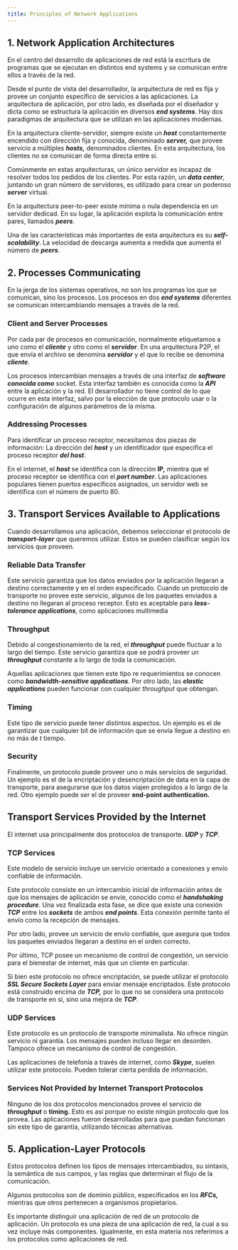 ```yaml
---
title: Principles of Network Applications
---
```


## 1. Network Application Architectures

En el centro del desarrollo de aplicaciones de red está la escritura de programas que se ejecutan en distintos end systems y se comunican entre ellos a través de la red.

Desde el punto de vista del desarrollador, la arquitectura de red es fija y provee un conjunto específico de servicios a las aplicaciones. La arquitectura de aplicación, por otro lado, es diseñada por el diseñador y dicta como se estructura la aplicación en diversos ***end systems***. Hay dos paradigmas de arquitectura que se utilizan en las aplicaciones modernas.

En la arquitectura cliente-servidor, siempre existe un ***host*** constantemente encendido con dirección fija y conocida, denominado ***server,*** que provee servicio a múltiples ***hosts,*** denominados clientes. En esta arquitectura, los clientes no se comunican de forma directa entre sí.

Comúnmente en estas arquitecturas, un único servidor es incapaz de resolver todos los pedidos de los clientes. Por esta razón, un ***data center***, juntando un gran número de servidores, es utilizado para crear un poderoso ***server*** virtual.

En la arquitectura peer-to-peer existe mínima o nula dependencia en un servidor dedicad. En su lugar, la aplicación explota la comunicación entre pares, llamados ***peers***.

Una de las características más importantes de esta arquitectura es su ***self-scalability***. La velocidad de descarga aumenta a medida que aumenta el número de ***peers***.

## 2. Processes Communicating

En la jerga de los sistemas operativos, no son los programas los que se comunican, sino los procesos. Los procesos en dos ***end systems*** diferentes se comunican intercambiando mensajes a través de la red.

### Client and Server Processes

Por cada par de procesos en comunicación, normalmente etiquetamos a uno como el ***cliente*** y otro como el ***servidor***. En una arquitectura P2P, el que envía el archivo se denomina ***servidor*** y el que lo recibe se denomina ***cliente***.

Los procesos intercambian mensajes a través de una interfaz de ***software conocida como*** socket. Esta interfaz también es conocida como la ***API*** entre la aplicación y la red. El desarrollador no tiene control de lo que ocurre en esta interfaz, salvo por la elección de que protocolo usar o la configuración de algunos parámetros de la misma.

### Addressing Processes

Para identificar un proceso receptor, necesitamos dos piezas de información: La dirección del ***host*** y un identificador que especifica el proceso receptor ***del host***.

En el internet, el ***host*** se identifica con la dirección **IP,** mientra que el proceso receptor se identifica con el ***port number***. Las aplicaciones populares tienen puertos específicos asignados, un servidor web se identifica con el número de puerto 80.

## 3. Transport Services Available to Applications

Cuando desarrollamos una aplicación, debemos seleccionar el protocolo de ***transport-layer*** que queremos utilizar. Estos se pueden clasificar según los servicios que proveen.

### Reliable Data Transfer

Este servicio garantiza que los datos enviados por la aplicación llegaran a destino correctamente y en el orden especificado. Cuando un protocolo de transporte no provee este servicio, algunos de los paquetes enviados a destino no llegaran al proceso receptor. Esto es aceptable para ***loss-tolerance applications***, como aplicaciones multimedia

### Throughput

Debido al congestionamiento de la red, el ***throughput*** puede fluctuar a lo largo del tiempo. Este servicio garantiza que se podrá proveer un ***throughput*** constante a lo largo de toda la comunicación.

Aquellas aplicaciones que tienen este tipo re requerimientos se conocen como ***bandwidth-sensitive applications***. Por otro lado, las ***elastic applications*** pueden funcionar con cualquier *throughput* que obtengan.

### Timing

Este tipo de servicio puede tener distintos aspectos. Un ejemplo es el de garantizar que cualquier bit de información que se envía llegue a destino en no más de $t$ tiempo.

### Security

Finalmente, un protocolo puede proveer uno o más servicios de seguridad. Un ejemplo es el de la encriptación y desencriptación de data en la capa de transporte, para asegurarse que los datos viajen protegidos a lo largo de la red. Otro ejemplo puede ser el de proveer **end-point authentication.**

## Transport Services Provided by the Internet

El internet usa principalmente dos protocolos de transporte. ***UDP*** y ***TCP***.

### TCP Services

Este modelo de servicio incluye un servicio orientado a conexiones y envío confiable de información.

Este protocolo consiste en un intercambio inicial de información antes de que los mensajes de aplicación se envíe, conocido como el ***handshaking procedure***. Una vez finalizada esta fase, se dice que existe una conexión ***TCP*** entre los ***sockets*** de ambos ***end points***. Esta conexión permite tanto el envío como la recepción de mensajes.

Por otro lado, provee un servicio de envío confiable, que asegura que todos los paquetes enviados llegaran a destino en el orden correcto.

Por último, TCP posee un mecanismo de control de congestión, un servicio para el bienestar de internet, más que un cliente en particular.

Si bien este protocolo no ofrece encriptación, se puede utilizar el protocolo ***SSL Secure Sockets Layer*** para enviar mensaje encriptados. Este protocolo está construido encima de ***TCP,*** por lo que no se considera una protocolo de transporte en sí, sino una mejora de ***TCP***.

### UDP Services

Este protocolo es un protocolo de transporte minimalista. No ofrece ningún servicio ni garantía. Los mensajes pueden incluso llegar en desorden. Tampoco ofrece un mecanismo de control de congestión.

Las aplicaciones de telefonía a través de internet, como ***Skype***, suelen utilizar este protocolo. Pueden tolerar cierta perdida de información.

### Services Not Provided by Internet Transport Protocolos

Ninguno de los dos protocolos mencionados provee el servicio de ***throughput*** o **timing.** Esto es así porque no existe ningún protocolo que los provea. Las aplicaciones fueron desarrolladas para que puedan funcionan sin este tipo de garantía, utilizando técnicas alternativas.

## 5. Application-Layer Protocols

Estos protocolos definen los tipos de mensajes intercambiados, su sintaxis, la semántica de sus campos, y las reglas que determinan el flujo de la comunicación.

Algunos protocolos son de dominio público, especificados en los ***RFCs,*** mientras que otros pertenecen a organismos propietarios.

Es importante distinguir una aplicación de red de un protocolo de aplicación. Un protocolo es una pieza de una aplicación de red, la cual a su vez incluye más componentes. Igualmente, en esta materia nos referimos a los protocolos como aplicaciones de red.
